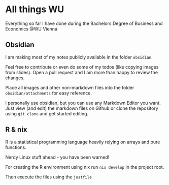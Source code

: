 
# All things WU

Everything so far I have done during the Bachelors Degree of Business and Economics @WU Vienna

## Obsidian
I am making most of my notes publicly available in the folder `obsidian`. 

Feel free to contribute or even do some of my todos (like copying images from slides). Open a pull request and I am more than happy to review the changes.

Place all images and other non-markdown files into the folder `obsidian/attachments` for easy reference.

I personally use obsidian, but you can use any Markdown Editor you want. Just view (and edit) the markdown files on Github or clone the repository using `git clone` and get started editing.
## R & nix

R is a statistical programming language heavily relying on arrays and pure functions.

Nerdy Linux stuff ahead - you have been warned!

For creating the R environment using nix run `nix develop` in the project root.

Then execute the files using the `justfile`
